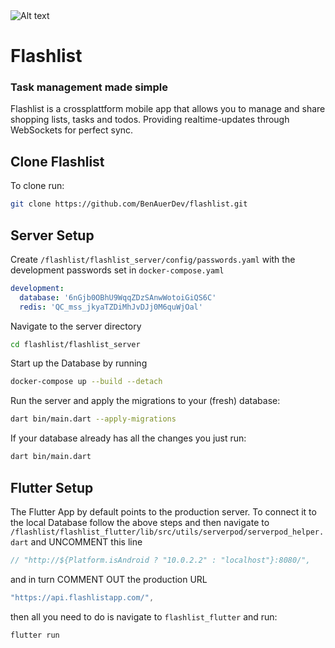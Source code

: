 <img src="https://github.com/BenAuerDev/flashlist/assets/136239531/9cb4a36b-6c17-4d15-b125-3ee1d7a956ef" alt="Alt text" style="max-width: 1200px; max-height: 600px" />


# Flashlist
### Task management made simple

Flashlist is a crossplattform mobile app that allows you to manage and share shopping lists, tasks and todos. Providing realtime-updates through WebSockets for perfect sync.

## Clone Flashlist
To clone run: 

```bash
git clone https://github.com/BenAuerDev/flashlist.git
```

## Server Setup

Create `/flashlist/flashlist_server/config/passwords.yaml` with the development passwords set in `docker-compose.yaml`

```yaml
development:
  database: '6nGjb0OBhU9WqqZDzSAnwWotoiGiQS6C'
  redis: 'QC_mss_jkyaTZDiMhJvDJj0M6quWjOal'
```

Navigate to the server directory

```bash
cd flashlist/flashlist_server
```

Start up the Database by running
```bash
docker-compose up --build --detach
```

Run the server and apply the migrations to your (fresh) database:
```bash
dart bin/main.dart --apply-migrations
```

If your database already has all the changes you just run:
```bash
dart bin/main.dart
```





## Flutter Setup

The Flutter App by default points to the production server. To connect it to the local Database follow the above steps and then navigate to `/flashlist/flashlist_flutter/lib/src/utils/serverpod/serverpod_helper.dart` and UNCOMMENT this line

```dart
// "http://${Platform.isAndroid ? "10.0.2.2" : "localhost"}:8080/",
```

and in turn COMMENT OUT the production URL

```dart
"https://api.flashlistapp.com/",
```

then all you need to do is navigate to `flashlist_flutter` and run:

```bash
flutter run
```


